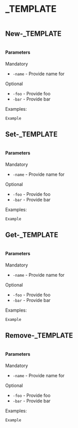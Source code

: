 # _TEMPLATE

```PowerShell

```

## New-_TEMPLATE
```PowerShell

```

#### Parameters

Mandatory
* `-name` - Provide name for 


Optional
* `-foo` - Provide foo
* `-bar` - Provide bar

Examples:

```PowerShell
Example
```

## Set-_TEMPLATE
```PowerShell

```

#### Parameters

Mandatory
* `-name` - Provide name for 

Optional
* `-foo` - Provide foo
* `-bar` - Provide bar

Examples:

```PowerShell
Example
```

## Get-_TEMPLATE
```PowerShell

```

#### Parameters

Mandatory
* `-name` - Provide name for 

Optional
* `-foo` - Provide foo
* `-bar` - Provide bar

Examples:

```PowerShell
Example
```

## Remove-_TEMPLATE
```PowerShell

```

#### Parameters

Mandatory
* `-name` - Provide name for 

Optional
* `-foo` - Provide foo
* `-bar` - Provide bar

Examples:

```PowerShell
Example
```